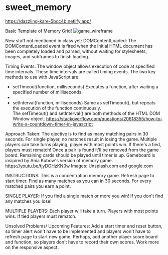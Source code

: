 # sweet_memory
https://dazzling-kare-5bcc4b.netlify.app/

Basic Template of Memory Grid! 
![game_wireframe](https://user-images.githubusercontent.com/79131508/148714803-d7098d65-1c24-4113-867e-4b6acc4b629a.jpg)

New stuff not mentioned in class yet:
DOMContentLoaded:
The DOMContentLoaded event is fired when the initial HTML document has been completely loaded and parsed, without waiting for stylesheets, images, and subframes to finish loading. 

Timing Events:
The window object allows execution of code at specified time intervals.
These time intervals are called timing events.
The two key methods to use with JavaScript are:
* setTimeout(function, milliseconds) Executes a function, after waiting a specified number of milliseconds.
* 
* setInterval(function, milliseconds) Same as setTimeout(), but repeats the execution of the function continuously.
The setTimeout() and setInterval() are both methods of the HTML DOM Window object.
https://stackoverflow.com/questions/20618355/how-to-write-a-countdown-timer-in-javascript

Approach Taken:
The ojective is to find as many matching pairs in 30 seconds. For single player, no matches result in losing the game. Multiple players can take turns playing, player with most points win. If there's a tied, players must rematch! Once a pair is found it'll be removed from the game board. Remaining cards should be played until timer is up. Gameboard is insipired by Ania Kubow's version of memory game. https://youtu.be/tjyDOHzKN0w 
Images: Unsplash.com and google.com

INSTRUCTIONS:
This is a concentration memory game.
Refresh page to start timer.
Find as many matches as you can in 30 seconds.
For every matched pairs you earn a point.

SINGLE PLAYER:
If you find a single match or more you win!
If you don't find any matches you lose!

MULTIPLE PLAYERS:
Each player will take a turn.
Players with most points wins.
If tied players must rematch.

Unsolved Problems/ Upcoming Features:
Add a start timer and reset button, so timer alert won't have to be implemented and players won't have to refresh page to start new game. Perhaps, add another player score board and function, so players don't have to record their own scores. Work more on the responsive aspect.
